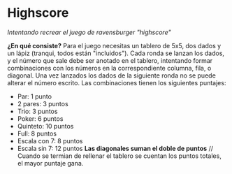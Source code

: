 # Highscore
*Intentando recrear el juego de ravensburger "highscore"*

**¿En qué consiste?**
Para el juego necesitas un tablero de 5x5, dos dados y un lápiz (tranqui, todos están "incluidos").
Cada ronda se lanzan los dados, y el número que sale debe ser anotado en el tablero, intentando formar combinaciones con los números en la correspondiente columna, fila, o diagonal.
Una vez lanzados los dados de la siguiente ronda no se puede alterar el número escrito.
Las combinaciones tienen los siguientes puntajes:
- Par: 1 punto
- 2 pares: 3 puntos
- Trio: 3 puntos
- Poker: 6 puntos
- Quinteto: 10 puntos
- Full: 8 puntos
- Escala con 7: 8 puntos
- Escala sin 7: 12 puntos
**Las diagonales suman el doble de puntos** //
Cuando se termian de rellenar el tablero se cuentan los puntos totales, el mayor puntaje gana.
